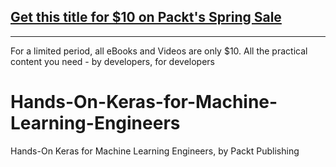 ## [Get this title for $10 on Packt's Spring Sale](https://www.packt.com/V18241?utm_source=github&utm_medium=packt-github-repo&utm_campaign=spring_10_dollar_2022)
-----
For a limited period, all eBooks and Videos are only $10. All the practical content you need \- by developers, for developers

# Hands-On-Keras-for-Machine-Learning-Engineers
Hands-On Keras for Machine Learning Engineers, by Packt Publishing
